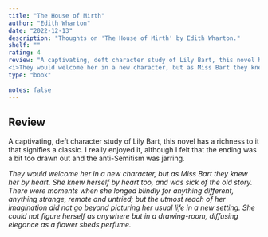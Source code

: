 ```yaml
---
title: "The House of Mirth"
author: "Edith Wharton"
date: "2022-12-13"
description: "Thoughts on 'The House of Mirth' by Edith Wharton."
shelf: ""
rating: 4
review: "A captivating, deft character study of Lily Bart, this novel has a richness to it that signifies a classic. I really enjoyed it, although I felt that the ending was a bit too drawn out and the anti-Semitism was jarring.<br/><br/>
<i>They would welcome her in a new character, but as Miss Bart they knew her by heart. She knew herself by heart too, and was sick of the old story. There were moments when she longed blindly for anything different, anything strange, remote and untried; but the utmost reach of her imagination did not go beyond picturing her usual life in a new setting. She could not figure herself as anywhere but in a drawing-room, diffusing elegance as a flower sheds perfume.</i>"
type: "book"
 
notes: false
---
```


## Review

A captivating, deft character study of Lily Bart, this novel has a richness to it that signifies a classic. I really enjoyed it, although I felt that the ending was a bit too drawn out and the anti-Semitism was jarring.

_They would welcome her in a new character, but as Miss Bart they knew her by heart. She knew herself by heart too, and was sick of the old story. There were moments when she longed blindly for anything different, anything strange, remote and untried; but the utmost reach of her imagination did not go beyond picturing her usual life in a new setting. She could not figure herself as anywhere but in a drawing-room, diffusing elegance as a flower sheds perfume._
